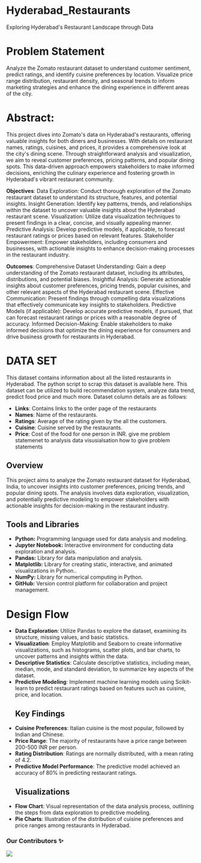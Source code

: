 # Hyderabad_Restaurants
Exploring Hyderabad's Restaurant Landscape through Data
# Problem Statement
Analyze the Zomato restaurant dataset to understand customer sentiment, predict ratings, and identify cuisine preferences by location.
Visualize price range distribution, restaurant density, and seasonal trends to inform marketing strategies and enhance the dining experience in different areas of the city.

# Abstract:
This project dives into Zomato's data on Hyderabad's restaurants, offering valuable insights for both diners and businesses.
With details on restaurant names, ratings, cuisines, and prices, it provides a comprehensive look at the city's dining scene.
Through straightforward analysis and visualization, we aim to reveal customer preferences, pricing patterns, and popular dining spots. 
This data-driven approach empowers stakeholders to make informed decisions, enriching the culinary experience and fostering growth in Hyderabad's vibrant restaurant community.

**Objectives**:
Data Exploration: Conduct thorough exploration of the Zomato restaurant dataset to understand its structure, features, and potential insights.
Insight Generation: Identify key patterns, trends, and relationships within the dataset to uncover valuable insights about the Hyderabad restaurant scene.
Visualization: Utilize data visualization techniques to present findings in a clear, concise, and visually appealing manner.
Predictive Analysis: Develop predictive models, if applicable, to forecast restaurant ratings or prices based on relevant features.
Stakeholder Empowerment: Empower stakeholders, including consumers and businesses, with actionable insights to enhance decision-making processes in the restaurant industry.

**Outcomes**:
Comprehensive Dataset Understanding: Gain a deep understanding of the Zomato restaurant dataset, including its attributes, distributions, and potential biases.
Insightful Analysis: Generate actionable insights about customer preferences, pricing trends, popular cuisines, and other relevant aspects of the Hyderabad restaurant scene.
Effective Communication: Present findings through compelling data visualizations that effectively communicate key insights to stakeholders.
Predictive Models (if applicable): Develop accurate predictive models, if pursued, that can forecast restaurant ratings or prices with a reasonable degree of accuracy.
Informed Decision-Making: Enable stakeholders to make informed decisions that optimize the dining experience for consumers and drive business growth for restaurants in Hyderabad.
# DATA SET
This dataset contains information about all the listed restaurants in Hyderabad. The python script to scrap this dataset is available here. This dataset can be utilized to build recommendation system, analyze data trend, predict food price and much more. Dataset column details are as follows:

- **Links**: Contains links to the order page of the restaurants
- **Names**: Name of the restaurants.
- **Ratings**: Average of the rating given by the all the customers.
- **Cuisine**: Cuisine served by the restaurants.
- **Price**: Cost of the food for one person in INR. give me problem statemenet to analysis data visusialsation how to give problem statements
## Overview
This project aims to analyze the Zomato restaurant dataset for Hyderabad, India, to uncover insights into customer preferences, pricing trends, and popular dining spots. The analysis involves data exploration, visualization, and potentially predictive modeling to empower stakeholders with actionable insights for decision-making in the restaurant industry.

## Tools and Libraries
- **Python:** Programming language used for data analysis and modeling.
- **Jupyter Notebook:** Interactive environment for conducting data exploration and analysis.
- **Pandas:** Library for data manipulation and analysis.
- **Matplotlib:** Library for creating static, interactive, and animated visualizations in Python..
- **NumPy:** Library for numerical computing in Python.
- **GitHub:** Version control platform for collaboration and project management.

# Design Flow
- **Data Exploration**: Utilize Pandas to explore the dataset, examining its structure, missing values, and basic statistics.
- **Visualization**: Employ Matplotlib and Seaborn to create informative visualizations, such as histograms, scatter plots, and bar charts, to uncover patterns and insights within the data.
- **Descriptive Statistics**: Calculate descriptive statistics, including mean, median, mode, and standard deviation, to summarize key aspects of the dataset.
- **Predictive Modeling**: Implement machine learning models using Scikit-learn to predict restaurant ratings based on features such as cuisine, price, and location.
  ## Key Findings
- **Cuisine Preferences**: Italian cuisine is the most popular, followed by Indian and Chinese.
- **Price Range**: The majority of restaurants have a price range between 200-500 INR per person.
- **Rating Distribution**: Ratings are normally distributed, with a mean rating of 4.2.
- **Predictive Model Performance**: The predictive model achieved an accuracy of 80% in predicting restaurant ratings.
  ## Visualizations
- **Flow Chart**: Visual representation of the data analysis process, outlining the steps from data exploration to predictive modeling.
- **Pie Charts**: Illustration of the distribution of cuisine preferences and price ranges among restaurants in Hyderabad.

### Our Contributors ✨

<a href="https://github.com/mfts/papermark/graphs/contributors">
  <img src="https://contrib.rocks/image?repo=mfts/papermark" />
</a>
